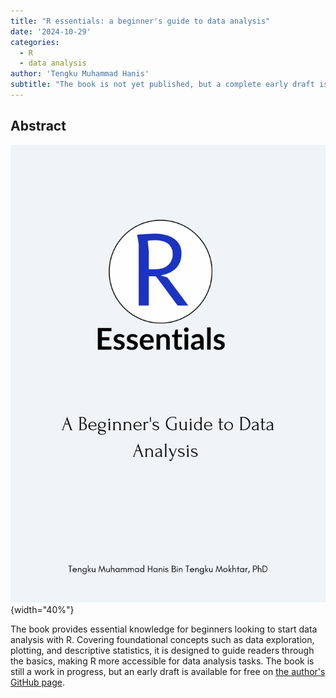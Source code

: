 ```yaml
---
title: "R essentials: a beginner's guide to data analysis"
date: '2024-10-29'
categories: 
  - R
  - data analysis
author: 'Tengku Muhammad Hanis'
subtitle: "The book is not yet published, but a complete early draft is freely available on [the author's GitHub page](https://tengku-hanis.github.io/r_essential/)."
---
```


## **Abstract**

![](featured.png){width="40%"}

The book provides essential knowledge for beginners looking to start data analysis with R. Covering foundational concepts such as data exploration, plotting, and descriptive statistics, it is designed to guide readers through the basics, making R more accessible for data analysis tasks. The book is still a work in progress, but an early draft is available for free on [the author's GitHub page](https://tengku-hanis.github.io/r_essential/).

